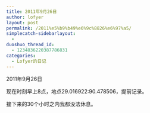 ```yaml
---
title: 2011年9月26日
author: lofyer
layout: post
permalink: /2011%e5%b9%b49%e6%9c%8826%e6%97%a5/
simplecatch-sidebarlayout:
  - 
duoshuo_thread_id:
  - 1234836220387786831
categories:
  - Lofyer的日记
---
```

2011年9月26日

现在时刻早上8点，地点29.016922:90.478506，提前记录。

接下来的30个小时之内我都没法休息。